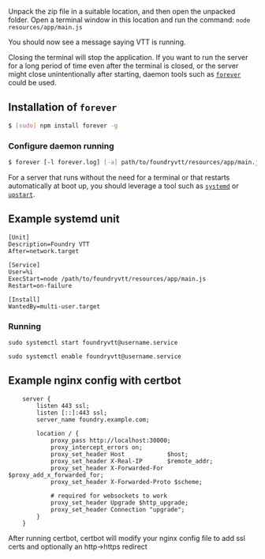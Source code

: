 ---
---
Unpack the zip file in a suitable location, and then open the unpacked folder. Open a terminal window in this location and run the command:
`node resources/app/main.js`

You should now see a message saying VTT is running. 

Closing the terminal will stop the application. If you want to run the server for a long period of time even after the terminal is closed, or the server might close unintentionally after starting, daemon tools such as [`forever`](https://github.com/foreversd/forever) could be used.

## Installation of `forever`
```bash
$ [sudo] npm install forever -g
```

### Configure daemon running
```bash
$ forever [-l forever.log] [-a] path/to/foundryvtt/resources/app/main.js --dataPath=path/to/foundrydata
```

For a server that runs without the need for a terminal or that restarts automatically at boot up, you should leverage a tool such as [`systemd`](https://www.freedesktop.org/wiki/Software/systemd/) or [`upstart`](http://upstart.ubuntu.com/).

## Example systemd unit
```
[Unit]
Description=Foundry VTT
After=network.target

[Service]
User=%i
ExecStart=node /path/to/foundryvtt/resources/app/main.js
Restart=on-failure

[Install]
WantedBy=multi-user.target
```

### Running

`sudo systemctl start foundryvtt@username.service`

`sudo systemctl enable foundryvtt@username.service`

## Example nginx config with certbot
```
    server {
        listen 443 ssl;
        listen [::]:443 ssl;
        server_name foundry.example.com;

        location / {
            proxy_pass http://localhost:30000;
            proxy_intercept_errors on;
            proxy_set_header Host            $host;
            proxy_set_header X-Real-IP       $remote_addr;
            proxy_set_header X-Forwarded-For $proxy_add_x_forwarded_for;
            proxy_set_header X-Forwarded-Proto $scheme;

            # required for websockets to work
            proxy_set_header Upgrade $http_upgrade;
            proxy_set_header Connection "upgrade";
        }
    }
```

After running certbot, certbot will modify your nginx config file to add ssl certs and optionally an http->https redirect
